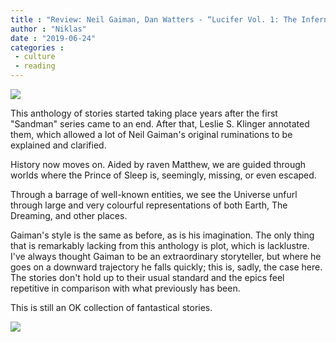 ```yaml
---
title : "Review: Neil Gaiman, Dan Watters - “Lucifer Vol. 1: The Infernal Comedy (The Sandman Universe)”"
author : "Niklas"
date : "2019-06-24"
categories : 
 - culture
 - reading
---
```


![](https://niklasblog.com/wp-content/9781401291334.jpeg)

This anthology of stories started taking place years after the first "Sandman" series came to an end. After that, Leslie S. Klinger annotated them, which allowed a lot of Neil Gaiman's original ruminations to be explained and clarified.

History now moves on. Aided by raven Matthew, we are guided through worlds where the Prince of Sleep is, seemingly, missing, or even escaped.

Through a barrage of well-known entities, we see the Universe unfurl through large and very colourful representations of both Earth, The Dreaming, and other places.

Gaiman's style is the same as before, as is his imagination. The only thing that is remarkably lacking from this anthology is plot, which is lacklustre. I've always thought Gaiman to be an extraordinary storyteller, but where he goes on a downward trajectory he falls quickly; this is, sadly, the case here. The stories don't hold up to their usual standard and the epics feel repetitive in comparison with what previously has been.

This is still an OK collection of fantastical stories.

![](https://niklasblog.com/wp-content/9781401291334_IL_1_ac1f5.jpg)
